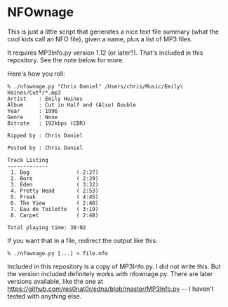 NFOwnage
========

This is just a little script that generates a nice text file summary (what the cool kids call an NFO file), given a name, plus a list of MP3 files.

It requires MP3Info.py version 1.12 (or later?). That's included in this repository. See the note below for more.

Here's how you roll:

    % ./nfownage.py "Chris Daniel" /Users/chris/Music/Emily\ Haines/Cut*/*.mp3
    Artist    : Emily Haines
    Album     : Cut in Half and (Also) Double
    Year      : 1996
    Genre     : None
    Bitrate   : 192kbps (CBR)
    
    Ripped by : Chris Daniel
    
    Posted by : Chris Daniel
    
    Track Listing
    -------------
     1. Dog               ( 2:27)
     2. Bore              ( 2:29)
     3. Eden              ( 3:32)
     4. Pretty Head       ( 2:53)
     5. Freak             ( 4:45)
     6. The View          ( 2:48)
     7. Eau de Toilette   ( 3:19)
     8. Carpet            ( 2:48)
    
    Total playing time: 30:02

If you want that in a file, redirect the output like this:

    % ./nfownage.py [...] > file.nfo

Included in this repository is a copy of MP3Info.py. I did not write this. But the version included definitely works with nfownage.py. There are later versions available, like the one at https://github.com/res0nat0r/edna/blob/master/MP3Info.py -- I haven't tested with anything else.
